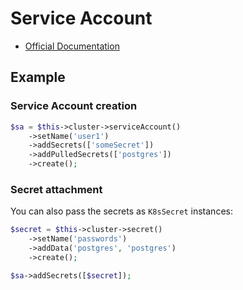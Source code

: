 # Service Account

- [Official Documentation](https://kubernetes.io/docs/tasks/configure-pod-container/configure-service-account/)

## Example

### Service Account creation

```php
$sa = $this->cluster->serviceAccount()
    ->setName('user1')
    ->addSecrets(['someSecret'])
    ->addPulledSecrets(['postgres'])
    ->create();
```

### Secret attachment

You can also pass the secrets as `K8sSecret` instances:

```php
$secret = $this->cluster->secret()
    ->setName('passwords')
    ->addData('postgres', 'postgres')
    ->create();

$sa->addSecrets([$secret]);
```
